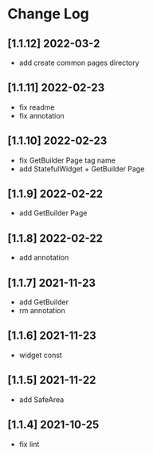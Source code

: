# Change Log

## [1.1.12] 2022-03-2

- add create common pages directory

## [1.1.11] 2022-02-23

- fix readme
- fix annotation

## [1.1.10] 2022-02-23

- fix GetBuilder Page tag name
- add StatefulWidget + GetBuilder Page

## [1.1.9] 2022-02-22

- add GetBuilder Page

## [1.1.8] 2022-02-22

- add annotation

## [1.1.7] 2021-11-23

- add GetBuilder
- rm annotation

## [1.1.6] 2021-11-23

- widget const

## [1.1.5] 2021-11-22

- add SafeArea

## [1.1.4] 2021-10-25

- fix lint
